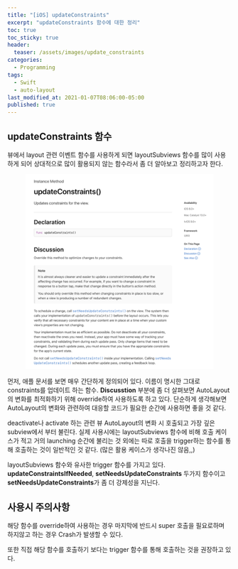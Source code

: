 ```yaml
---
title: "[iOS] updateConstraints"
excerpt: "updateConstraints 함수에 대한 정리"
toc: true
toc_sticky: true
header:
  teaser: /assets/images/update_constraints
categories:
  - Programming
tags:
  - Swift
  - auto-layout
last_modified_at: 2021-01-07T08:06:00-05:00
published: true
---
```


## updateConstraints 함수

뷰에서 layout 관련 이벤트 함수를 사용하게 되면 layoutSubviews 함수를 많이
사용하게 되어 상대적으로 많이 활용되지 않는 함수라서 좀 더 알아보고 정리하고자
한다.

<center>
<figure>
<img src="/assets/images/update_constraint2.png" alt="">
<figcaption></figcaption>
</figure>
</center>

먼저, 애플 문서를 보면 매우 간단하게 정의되어 있다. 이름이 명시한 그대로 constraints를 업데이트 하는 함수. **Discusstion** 부분에 좀 더 살펴보면
AutoLayout의 변화를 최적화하기 위해 override하여 사용하도록 하고 있다.
단순하게 생각해보면 AutoLayout의 변화와 관련하여 대응할 코드가 필요한 순간에
사용하면 좋을 것 같다.

deactivate나 activate 하는 관련 뷰 AutoLayout의 변화 시 호출되고 가장 깊은 subview에서 부터 불린다. 실제 사용시에는 layoutSubviews 함수에 비해 호출 케이스가 적고 거의 launching 순간에 불리는 것 외에는 따로 호출을 trigger하는 함수를 통해 호출하는 것이 일반적인 것 같다. (많은 활용 케이스가 생각나진 않음,,)

layoutSubviews 함수와 유사한 trigger 함수를 가지고 있다. **updateConstraintsIfNeeded**, **setNeedsUpdateConstraints** 두가지 함수이고 **setNeedsUpdateConstraints**가 좀 더 강제성을 지닌다.

## 사용시 주의사항

해당 함수를 override하여 사용하는 경우 마지막에 반드시 super 호출을 필요로하며 하지않고 하는 경우 Crash가 발생할 수 있다.

또한 직접 해당 함수를 호출하기 보다는 trigger 함수를 통해 호출하는 것을 권장하고 있다.

